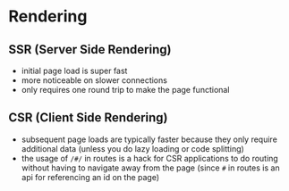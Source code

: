 # Rendering

## SSR (Server Side Rendering)
- initial page load is super fast
- more noticeable on slower connections
- only requires one round trip to make the page functional

## CSR (Client Side Rendering)
- subsequent page loads are typically faster because they only require additional data (unless you do lazy loading or code splitting)
- the usage of `/#/` in routes is a hack for CSR applications to do routing without having to navigate away from the page (since `#` in routes is an api for referencing an id on the page)